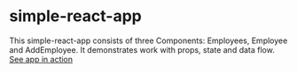 # simple-react-app

This simple-react-app consists of three Components: Employees, Employee and AddEmployee.
It demonstrates work with props, state and data flow. <a href="http://simple-react-app.davidyuk.biz.ua/" target="_blank">See app in action</a>
